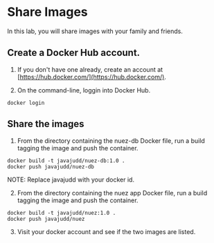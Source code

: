 # Share Images

In this lab, you will share images with your family and friends.

## Create a Docker Hub account.

1. If you don't have one already, create an account at [https://hub.docker.com/](https://hub.docker.com/).

2. On the command-line, loggin into Docker Hub.

```
docker login
```

## Share the images

1. From the directory containing the nuez-db Docker file, run a build tagging the image and push the container.

```
docker build -t javajudd/nuez-db:1.0 .
docker push javajudd/nuez-db
```

NOTE: Replace javajudd with your docker id.

2. From the directory containing the nuez app Docker file, run a build tagging the image and push the container.

```
docker build -t javajudd/nuez:1.0 .
docker push javajudd/nuez
```

3. Visit your docker account and see if the two images are listed.